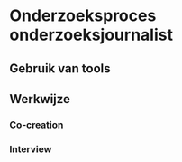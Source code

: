 # Onderzoeksproces onderzoeksjournalist

## Gebruik van tools

## Werkwijze

### Co-creation

### Interview

